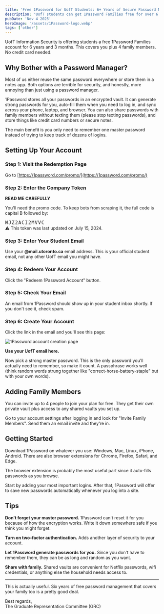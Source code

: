 ```yaml
---
title: 'Free 1Password for UofT Students: 6+ Years of Secure Password Management'
description: 'UofT students can get 1Password Families free for over 6 years, covering you and up to 4 family members.'
pubDate: 'Nov 4 2025'
heroImage: '/assets/1Password-logo.webp'
tags: ['other']
---
```


<div class="bg-green-100 border-l-4 border-green-500 text-green-700 p-4 mb-4 rounded">
  UofT Information Security is offering students a free 1Password Families account for 6 years and 3 months. This covers you plus 4 family members. No credit card needed.
</div>

## Why Bother with a Password Manager?

Most of us either reuse the same password everywhere or store them in a notes app. Both options are terrible for security, and honestly, more annoying than just using a password manager.

1Password stores all your passwords in an encrypted vault. It can generate strong passwords for you, auto-fill them when you need to log in, and sync across your phone, laptop, and browser. You can also share passwords with family members without texting them (please stop texting passwords), and store things like credit card numbers or secure notes.

The main benefit is you only need to remember one master password instead of trying to keep track of dozens of logins.

## Setting Up Your Account

### Step 1: Visit the Redemption Page

Go to [https://1password.com/promo/](https://1password.com/promo/)

### Step 2: Enter the Company Token

**READ ME CAREFULLY**

You'll need the promo code. To keep bots from scraping it, the full code is capital B followed by:

<div class="bg-blue-100 border-l-4 dark:bg-blue-300 border-blue-500 text-blue-700 p-4 my-4 rounded" style="font-family: monospace; font-size: 1.1em; letter-spacing: 0.1em;">
  <div class="user-select: all;">
  WJZ<span style="display: inline;">2</span>ACI<span style="display: inline;">2</span>MVVC
  </div>
</div>

<div class="bg-yellow-100 border-l-4 border-yellow-500 text-yellow-700 p-4 my-4 rounded">
  ⚠️ This token was last updated on July 15, 2024.
</div>

### Step 3: Enter Your Student Email

Use your **@mail.utoronto.ca** email address. This is your official student email, not any other UofT email you might have.

### Step 4: Redeem Your Account

Click the "Redeem 1Password Account" button.

### Step 5: Check Your Email

An email from 1Password should show up in your student inbox shortly. If you don't see it, check spam.

### Step 6: Create Your Account

Click the link in the email and you'll see this page:

![1Password account creation page](/assets/1Password-create-account.webp)

**Use your UofT email here.**

Now pick a strong master password. This is the only password you'll actually need to remember, so make it count. A passphrase works well (think random words strung together like "correct-horse-battery-staple" but with your own words).

## Adding Family Members

You can invite up to 4 people to join your plan for free. They get their own private vault plus access to any shared vaults you set up.

Go to your account settings after logging in and look for "Invite Family Members". Send them an email invite and they're in.

## Getting Started

Download 1Password on whatever you use: Windows, Mac, Linux, iPhone, Android. There are also browser extensions for Chrome, Firefox, Safari, and Edge.

The browser extension is probably the most useful part since it auto-fills passwords as you browse.

Start by adding your most important logins. After that, 1Password will offer to save new passwords automatically whenever you log into a site.

## Tips

**Don't forget your master password.** 1Password can't reset it for you because of how the encryption works. Write it down somewhere safe if you think you might forget.

**Turn on two-factor authentication.** Adds another layer of security to your account.

**Let 1Password generate passwords for you.** Since you don't have to remember them, they can be as long and random as you want.

**Share with family.** Shared vaults are convenient for Netflix passwords, wifi credentials, or anything else the household needs access to.

---

This is actually useful. Six years of free password management that covers your family too is a pretty good deal.

Best regards,  
The Graduate Representation Committee (GRC)